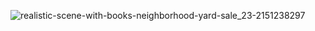 
![realistic-scene-with-books-neighborhood-yard-sale_23-2151238297](https://github.com/user-attachments/assets/212bfcfd-2117-4e22-857a-bfaeb11dcc80)
